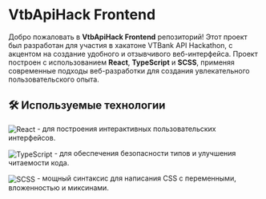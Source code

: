 # VtbApiHack Frontend

Добро пожаловать в **VtbApiHack Frontend** репозиторий! Этот проект был разработан для участия в хакатоне VTBank API Hackathon, с акцентом на создание удобного и отзывчивого веб-интерфейса. Проект построен с использованием **React**, **TypeScript** и **SCSS**, применяя современные подходы веб-разработки для создания увлекательного пользовательского опыта.

## 🛠️ Используемые технологии

<p>
  <img src="https://img.shields.io/badge/React-20232A?style=for-the-badge&logo=react&logoColor=61DAFB" alt="React" style="vertical-align: middle;" />
  - для построения интерактивных пользовательских интерфейсов.
</p>

<p>
  <img src="https://img.shields.io/badge/TypeScript-007ACC?style=for-the-badge&logo=typescript&logoColor=white" alt="TypeScript" style="vertical-align: middle;" />
  - для обеспечения безопасности типов и улучшения читаемости кода.
</p>

<p>
  <img src="https://img.shields.io/badge/SCSS-hotpink.svg?style=for-the-badge&logo=SASS&logoColor=white" alt="SCSS" style="vertical-align: middle;" />
  - мощный синтаксис для написания CSS с переменными, вложенностью и миксинами.
</p>
